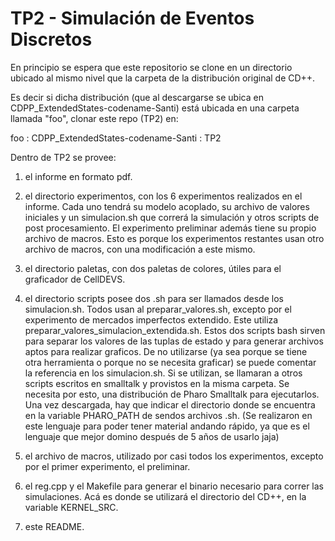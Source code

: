 TP2 - Simulación de Eventos Discretos
=====================================

En principio se espera que este repositorio se clone en
un directorio ubicado al mismo nivel que la carpeta de 
la distribución original de CD++.

Es decir si dicha distribución (que al descargarse se ubica 
en CDPP_ExtendedStates-codename-Santi) está ubicada en una 
carpeta llamada "foo", clonar este repo (TP2) en:

foo
: CDPP_ExtendedStates-codename-Santi
: TP2
 
Dentro de TP2 se provee:

1. el informe en formato pdf.

2. el directorio experimentos, con los 6 experimentos realizados en el informe.
   Cada uno tendrá su modelo acoplado, su archivo de valores iniciales y un
   simulacion.sh que correrá la simulación y otros scripts de post procesamiento.
   El experimento preliminar además tiene su propio archivo de macros. Esto es
   porque los experimentos restantes usan otro archivo de macros, con una 
   modificación a este mismo.
	   
3. el directorio paletas, con dos paletas de colores, útiles para el graficador
   de CellDEVS.

4. el directorio scripts posee dos .sh para ser llamados desde los simulacion.sh.
   Todos usan al preparar_valores.sh, excepto por el experimento de mercados
   imperfectos extendido. Este utiliza preparar_valores_simulacion_extendida.sh.
   Estos dos scripts bash sirven para separar los valores de las tuplas de estado
   y para generar archivos aptos para realizar graficos. De no utilizarse (ya sea
   porque se tiene otra herramienta o porque no se necesita graficar) se puede
   comentar la referencia en los simulacion.sh. Si se utilizan, se llamaran a otros
   scripts escritos en smalltalk y provistos en la misma carpeta. Se necesita por
   esto, una distribución de Pharo Smalltalk para ejecutarlos. Una vez descargada,
   hay que indicar el directorio donde se encuentra en la variable PHARO_PATH de
   sendos archivos .sh. (Se realizaron en este lenguaje para poder tener material
   andando rápido, ya que es el lenguaje que mejor domino después de 5 años de
   usarlo jaja)

5. el archivo de macros, utilizado por casi todos los experimentos, excepto por
   el primer experimento, el preliminar.

6. el reg.cpp y el Makefile para generar el binario necesario para correr las
   simulaciones. Acá es donde se utilizará el directorio del CD++, en la variable
   KERNEL_SRC.

7. este README.
